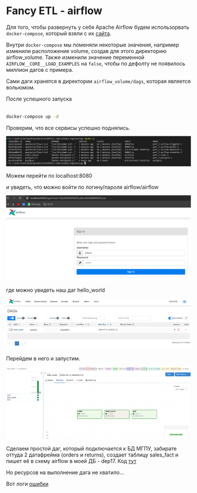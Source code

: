 # Fancy ETL - airflow 

Для того, чтобы развернуть у себя Apache Airflow будем использорвать `docker-compose`, который взяли с их [сайта](https://airflow.apache.org/docs/apache-airflow/2.9.0/docker-compose.yaml).

Внутри `docker-compose` мы поменяли некоторые значения, например изменили расположение volume, создав для этого директорию airflow_volume. Также изменили значение переменной `AIRFLOW__CORE__LOAD_EXAMPLES` на `false`, чтобы по дефолту не появилось миллион дагов с примера. 

Сами даги хранятся в директории `airflow_volume/dags`, которая является вольюмом.

После успешного запуска 


```bash

docker-compose up -d
```

Проверим, что все сервисы успешно поднялись.

![1](./resources/docker_ps.png)


Можем перейти по localhost:8080

и увидеть, что можно войти по логину/пароля airflow/airflow

![1](./resources/airflow_login.png)

где можно увидеть наш даг hello_world

![1](./resources/dags.png)

Перейдем в него и запустим.

![1](./resources/success_run.png)


Сделаем простой даг, который подключается к БД МГПУ, забирате оттуда 2 датафрейма (orders и returns), создает таблицу sales_fact и пишет её в схему airflow в моей ДБ - dep17. Код [тут](./airflow_volume/dags/sales_fact.py)

Но ресурсов на выполнение дага не хватило...

Вот логи [ошибки](./airflow_volume/logs/dag_id=sales_fact/run_id=manual__2024-04-17T074935.724301+0000/)


